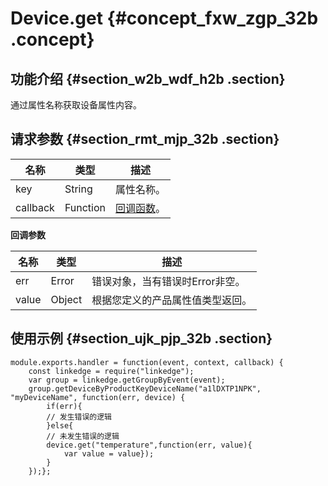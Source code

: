 # Device.get {#concept_fxw_zgp_32b .concept}

## 功能介绍 {#section_w2b_wdf_h2b .section}

通过属性名称获取设备属性内容。

## 请求参数 {#section_rmt_mjp_32b .section}

|名称|类型|描述|
|--|--|--|
|key|String|属性名称。|
|callback|Function|[回调函数](#callback4)。|

**回调参数**

|名称|类型|描述|
|--|--|--|
|err|Error|错误对象，当有错误时Error非空。|
|value|Object|根据您定义的产品属性值类型返回。|

## 使用示例 {#section_ujk_pjp_32b .section}

```
module.exports.handler = function(event, context, callback) {
    const linkedge = require("linkedge");
    var group = linkedge.getGroupByEvent(event);
    group.getDeviceByProductKeyDeviceName("a1lDXTP1NPK", "myDeviceName", function(err, device) {
        if(err){
        // 发生错误的逻辑            
        }else{
        // 未发生错误的逻辑  
        device.get("temperature",function(err, value){ 
            var value = value});          
        }
    });};
```


